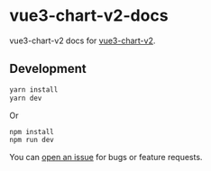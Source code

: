# vue3-chart-v2-docs
vue3-chart-v2 docs for [vue3-chart-v2](https://github.com/vutran6853/vue3-chart-v2).

## Development


``` bash
yarn install
yarn dev
```
Or
``` bash
npm install
npm run dev
```

You can [open an issue](https://github.com/vutran6853/vue3-chart-v2-docs/issues/new) for bugs or feature requests.
